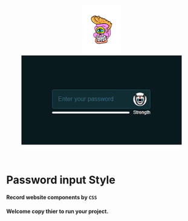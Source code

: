 <div align="center">
  <a href="https://linktr.ee/evileye0666" target="_blank"><img src="../../Images/Neal.png" width="100px" alt=""></a>
</div>
<div align="center">
  <img src="./Images/PWD_input.gif" style="" alt="">
</div>
<br/><br/>
<h1>Password input Style</h1>
<h4>Record website components by <code>CSS</code></h4>
<h4>Welcome copy thier to run your project.</h4>
<br/>
